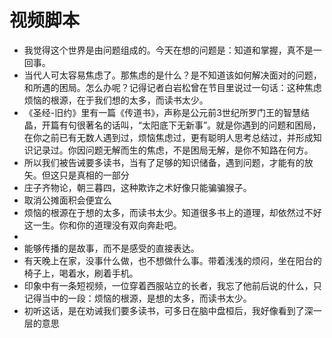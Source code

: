 # 视频脚本
- 我觉得这个世界是由问题组成的。今天在想的问题是：知道和掌握，真不是一回事。
- 当代人可太容易焦虑了。那焦虑的是什么？是不知道该如何解决面对的问题，和所遇的困局。怎么办呢？记得记者白岩松曾在节目里说过一句话：这种焦虑烦恼的根源，在于我们想的太多，而读书太少。
- 《圣经-旧约》里有一篇《传道书》，声称是公元前3世纪所罗门王的智慧结晶，开篇有句很著名的话叫，“太阳底下无新事”。就是你遇到的问题和困局，在你之前已有无数人遇到过，烦恼焦虑过，更有聪明人思考总结过，并形成知识记录过。你因问题无解而生的焦虑，不是困局无解，是你不知路在何方。
- 所以我们被告诫要多读书，当有了足够的知识储备，遇到问题，才能有的放矢。但这只是真相的一部分
- 庄子齐物论，朝三暮四，这种欺诈之术好像只能骗骗猴子。
- 取消公摊面积会便宜么
- 烦恼的根源在于想的太多，而读书太少。知道很多书上的道理，却依然过不好这一生。你和你的道理没有双向奔赴吧。
-
- 能够传播的是故事，而不是感受的直接表达。
- 有天晚上在家，没事什么做，也不想做什么事。带着浅浅的烦闷，坐在阳台的椅子上，喝着水，刷着手机。
- 印象中有一条短视频，一位穿着西服站立的长者，我忘了他前后说的什么，只记得当中的一段：烦恼的根源，是想的太多，而读书太少。
- 初听这话，是在劝诫我们要多读书，可多日在脑中盘桓后，我好像看到了深一层的意思